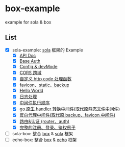 # box-example

example for sola & box

## List

+ [x] sola-example: [sola](https://github.com/ddosakura/sola) 框架的 Example
    + [x] [API Doc](sola-example/api-doc)
    + [x] [Base Auth](sola-example/base-auth/main.go)
    + [x] [Config & devMode](sola-example/config)
    + [x] [CORS 跨域](sola-example/cors)
    + [x] [自定义 http code 处理函数](sola-example/custom-http-code-handler/main.go)
    + [x] [favicon、static、backup](sola-example/favicon-static-backup/main.go)
    + [x] [Hello World](sola-example/hello-world/main.go)
    + [x] [日志处理](sola-example/logger/main.go)
    + [x] [中间件执行顺序](sola-example/middleware/main.go)
    + [x] [go 原生 handler 转换中间件(取代原静态文件中间件)](sola-example/native/main.go)
    + [x] [反向代理中间件(取代原 backup、favicon 中间件)](sola-example/proxy/main.go)
    + [x] [路由&认证 (router、auth)](sola-example/router-auth/main.go)
    + [x] [完整的注册、登录、鉴权例子](sola-example/simple-app)
+ [ ] sola-box: 整合 [box](https://github.com/it-repo/box) & [sola](https://github.com/ddosakura/sola) 框架
+ [ ] echo-box: 整合 [box](https://github.com/it-repo/box) & [echo](https://github.com/labstack/echo) 框架
